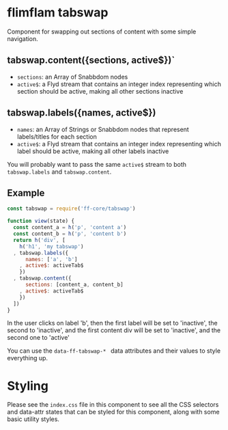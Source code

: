 # flimflam tabswap

Component for swapping out sections of content with some simple navigation.

## tabswap.content({sections, active$})`

* `sections`: an Array of Snabbdom nodes
* `active$`: a Flyd stream that contains an integer index representing which section should be active, making all other sections inactive

## tabswap.labels({names, active$})

* `names`: an Array of Strings or Snabbdom nodes that represent labels/titles for each section
* `active$`: a Flyd stream that contains an integer index representing which label should be active, making all other labels inactive

You will probably want to pass the same `active$` stream to both `tabswap.labels` and `tabswap.content`.

## Example

```js
const tabswap = require('ff-core/tabswap')

function view(state) {
  const content_a = h('p', 'content a')
  const content_b = h('p', 'content b')
  return h('div', [
    h('h1', 'my tabswap')
  , tabswap.labels({
      names: ['a', 'b']
    , active$: activeTab$
    })
  , tabswap.content({
      sections: [content_a, content_b]
    , active$: activeTab$
    })
  ])
}
```

In the user clicks on label 'b', then the first label will be set to 'inactive', the second to 'inactive', and the first content div will be set to 'inactive', and the second one to 'active'

You can use the `data-ff-tabswap-* ` data attributes and their values to style everything up.

# Styling

Please see the `index.css` file in this component to see all the CSS selectors and data-attr states that can be styled for this component, along with some basic utility styles.

